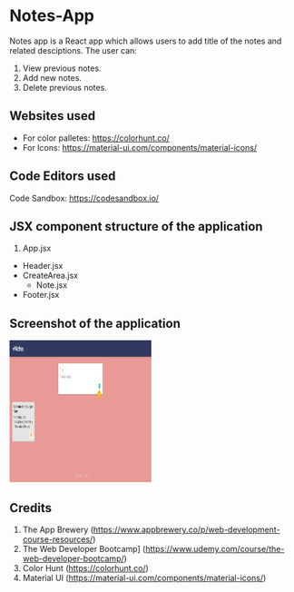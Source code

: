 # Notes-App
Notes app is a React app which allows users to add title of the notes and related desciptions. The user can:
1. View previous notes.
2. Add new notes.
3. Delete previous notes.

## Websites used
- For color palletes: https://colorhunt.co/ <br/>
- For Icons: https://material-ui.com/components/material-icons/

## Code Editors used
Code Sandbox: https://codesandbox.io/

## JSX component structure of the application
1. App.jsx 
  - Header.jsx 
  - CreateArea.jsx 
    - Note.jsx 
  - Footer.jsx 

## Screenshot of the application
<img src = "https://github.com/MaitriVaghela/Notes-App/blob/master/Notes-app.PNG" width="250" height="250"/>

## Credits
1. The App Brewery (https://www.appbrewery.co/p/web-development-course-resources/)
2. The Web Developer Bootcamp] (https://www.udemy.com/course/the-web-developer-bootcamp/)
3. Color Hunt (https://colorhunt.co/)
4. Material UI (https://material-ui.com/components/material-icons/)
